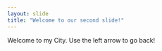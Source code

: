 ```yaml
---
layout: slide
title: "Welcome to our second slide!"
---
```

Welcome to my City.
Use the left arrow to go back!

